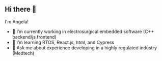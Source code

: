 ## Hi there 👋

I'm Angela!

- 🔭 I’m currently working in electrosurgical embedded software (C++ backend/js frontend)
- 🌱 I’m learning RTOS, React.js, html, and Cypress
- 💬 Ask me about experience developing in a highly regulated industry (Medtech)

<!--
**angelahh417/angelahh417** is a ✨ _special_ ✨ repository because its `README.md` (this file) appears on your GitHub profile.
- 📫 How to reach me: 
- 😄 Pronouns: ...
- ⚡ Fun fact: ...
-->

